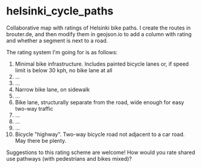 # helsinki_cycle_paths
Collaborative map with ratings of Helsinki bike paths. I create the routes in brouter.de, and then modify them in geojson.io to add a column with rating and whether a segment is next to a road.


The rating system I'm going for is as follows:
1. Minimal bike infrastructure. Includes painted bicycle lanes or, if speed limit is below 30 kph, no bike lane at all
2. ...
3. ...
4. Narrow bike lane, on sidewalk
5. ...
6. Bike lane, structurally separate from the road, wide enough for easy two-way traffic
7. ...
8. ...
9. ...
10. Bicycle "highway". Two-way bicycle road not adjacent to a car road. May there be plenty.

Suggestions to this rating scheme are welcome! How would you rate shared use pathways (with pedestrians and bikes mixed)?
